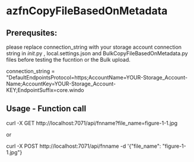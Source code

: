 # azfnCopyFileBasedOnMetadata

## Prerequsites:

please replace connection_string with your storage account connection string in _init_.py , local.settings.json and BulkCopyFileBasedOnMetadata.py files before testing the fucntion or the Bulk upload.

connection_string = "DefaultEndpointsProtocol=https;AccountName=YOUR-Storage_Account-Name;AccountKey=YOUR-Storage_Account-KEY;EndpointSuffix=core.windo

## Usage - Function call 
 curl -X GET http://localhost:7071/api/fnname?file_name=figure-1-1.jpg

 or

 curl -X POST http://localhost:7071/api/fnname -d '{"file_name": "figure-1-1.jpg"}

 

